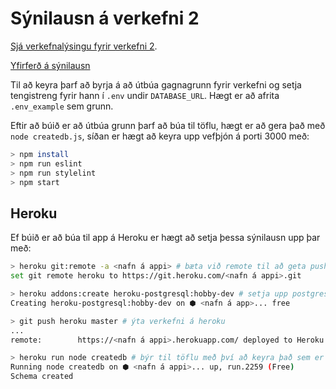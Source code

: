 # Sýnilausn á verkefni 2

[Sjá verkefnalýsingu fyrir verkefni 2](https://github.com/Vefforritun/vef2-2018-v2).

[Yfirferð á sýnilausn](https://www.youtube.com/watch?v=5U9rr4KAYm4)

Til að keyra þarf að byrja á að útbúa gagnagrunn fyrir verkefni og setja tengistreng fyrir hann í `.env` undir `DATABASE_URL`. Hægt er að afrita `.env_example` sem grunn.

Eftir að búið er að útbúa grunn þarf að búa til töflu, hægt er að gera það með `node createdb.js`, síðan er hægt að keyra upp vefþjón á porti 3000 með:

```bash
> npm install
> npm run eslint
> npm run stylelint
> npm start
```

## Heroku

Ef búið er að búa til app á Heroku er hægt að setja þessa sýnilausn upp þar með:

```bash
> heroku git:remote -a <nafn á appi> # bæta við remote til að geta pushað á heroku
set git remote heroku to https://git.heroku.com/<nafn á appi>.git

> heroku addons:create heroku-postgresql:hobby-dev # setja upp postgres grunn
Creating heroku-postgresql:hobby-dev on ⬢ <nafn á app>... free

> git push heroku master # ýta verkefni á heroku
...
remote:        https://<nafn á appi>.herokuapp.com/ deployed to Heroku

> heroku run node createdb # býr til töflu með því að keyra það sem er í schema.sql
Running node createdb on ⬢ <nafn á appi>... up, run.2259 (Free)
Schema created
```